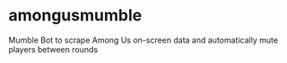 # amongusmumble
Mumble Bot to scrape Among Us on-screen data and automatically mute players between rounds
